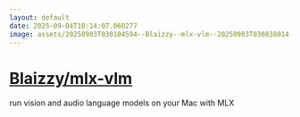 ```yaml
---
layout: default
date: 2025-09-04T10:14:07.060277
image: assets/20250903T030104594--Blaizzy--mlx-vlm--20250903T030838014--cropped.png
---
```


# [Blaizzy/mlx-vlm](https://github.com/Blaizzy/mlx-vlm)

run vision and audio language models on your Mac with MLX

